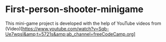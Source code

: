 # First-person-shooter-minigame
This mini-game project is developed with the help of YouTube videos from (Video)[https://www.youtube.com/watch?v=Sqb-Ue7wpsI&amp;t=5721s&amp;ab_channel=freeCodeCamp.org]

